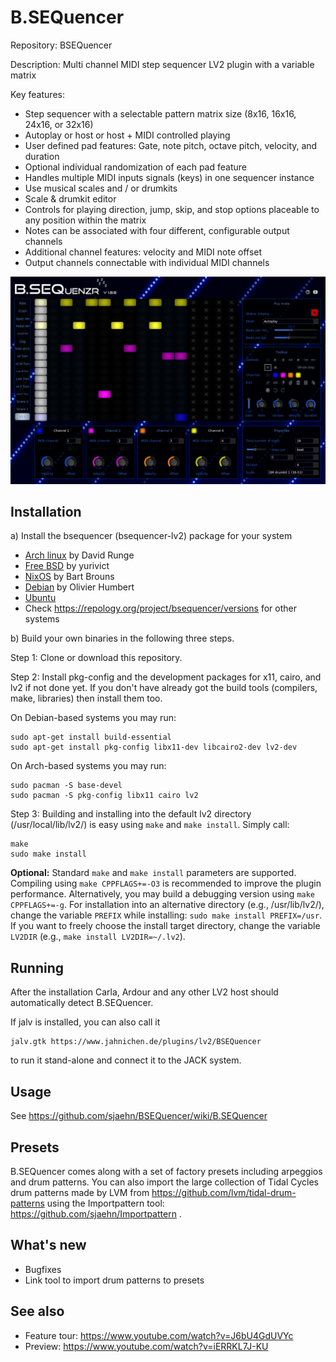 # B.SEQuencer
Repository: BSEQuencer

Description: Multi channel MIDI step sequencer LV2 plugin with a variable matrix

Key features:

* Step sequencer with a selectable pattern matrix size (8x16, 16x16, 24x16, or 32x16)
* Autoplay or host or host + MIDI controlled playing
* User defined pad features: Gate, note pitch, octave pitch, velocity, and duration
* Optional individual randomization of each pad feature
* Handles multiple MIDI inputs signals (keys) in one sequencer instance
* Use musical scales and / or drumkits
* Scale & drumkit editor
* Controls for playing direction, jump, skip, and stop options placeable to any position within the matrix
* Notes can be associated with four different, configurable output channels
* Additional channel features: velocity and MIDI note offset
* Output channels connectable with individual MIDI channels

![screenshot](https://github.com/sjaehn/BSEQuencer/blob/master/docs/screenshot.png "Screenshot from B.SEQuencer")


## Installation

a) Install the bsequencer (bsequencer-lv2) package for your system
* [Arch linux](https://www.archlinux.org/packages/community/x86_64/bsequencer/) by David Runge
* [Free BSD](https://www.freshports.org/audio/bsequencer-lv2) by yurivict
* [NixOS](https://github.com/NixOS/nixpkgs/blob/master/pkgs/applications/audio/bsequencer/default.nix) by Bart Brouns
* [Debian](https://librazik.tuxfamily.org/doc3/logiciels/bsequencer) by Olivier Humbert
* [Ubuntu](https://packages.ubuntu.com/source/groovy/bsequencer)
* Check https://repology.org/project/bsequencer/versions for other systems

b) Build your own binaries in the following three steps.

Step 1: Clone or download this repository.

Step 2: Install pkg-config and the development packages for x11, cairo, and lv2 if not done yet. If you
don't have already got the build tools (compilers, make, libraries) then install them too.

On Debian-based systems you may run:
```
sudo apt-get install build-essential
sudo apt-get install pkg-config libx11-dev libcairo2-dev lv2-dev
```

On Arch-based systems you may run:
```
sudo pacman -S base-devel
sudo pacman -S pkg-config libx11 cairo lv2
```

Step 3: Building and installing into the default lv2 directory (/usr/local/lib/lv2/) is easy using `make` and
`make install`. Simply call:
```
make
sudo make install
```

**Optional:** Standard `make` and `make install` parameters are supported. Compiling using `make CPPFLAGS+=-O3`
is recommended to improve the plugin performance. Alternatively, you may build a debugging version using
`make CPPFLAGS+=-g`. For installation into an alternative directory (e.g., /usr/lib/lv2/), change the
variable `PREFIX` while installing: `sudo make install PREFIX=/usr`. If you want to freely choose the
install target directory, change the variable `LV2DIR` (e.g., `make install LV2DIR=~/.lv2`).


## Running

After the installation Carla, Ardour and any other LV2 host should automatically detect B.SEQuencer.

If jalv is installed, you can also call it
```
jalv.gtk https://www.jahnichen.de/plugins/lv2/BSEQuencer
```
to run it stand-alone and connect it to the JACK system.


## Usage

See https://github.com/sjaehn/BSEQuencer/wiki/B.SEQuencer


## Presets

B.SEQuencer comes along with a set of factory presets including arpeggios and drum patterns. You can also import
the large collection of Tidal Cycles drum patterns made by LVM from https://github.com/lvm/tidal-drum-patterns
using the Importpattern tool: https://github.com/sjaehn/Importpattern .


## What's new

* Bugfixes
* Link tool to import drum patterns to presets


## See also

* Feature tour: https://www.youtube.com/watch?v=J6bU4GdUVYc
* Preview: https://www.youtube.com/watch?v=iERRKL7J-KU
